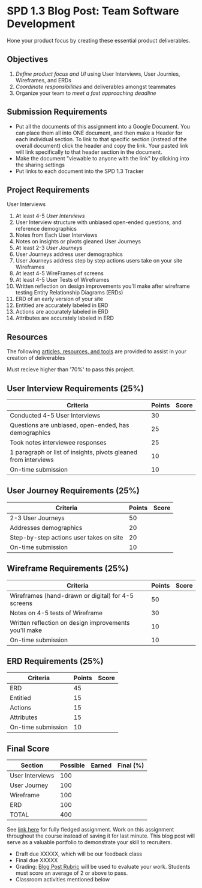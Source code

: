 # SPD 1.3 Blog Post: Team Software Development

Hone your product focus by creating these essential product deliverables.

## Objectives

1. *Define product focus and UI* using User Interviews, User Journies, Wireframes, and ERDs
2. *Coordinate responsibilities* and deliverables amongst teammates
3. Organize your team to *meet a fast approaching deadline*

## Submission Requirements
* Put all the documents of this assignment into a Google Document. You can place them all into ONE document, and then make a Header for each individual section. To link to that specific section (instead of the overall document) click the header and copy the link. Your pasted link will link specifically to that header section in the document.
* Make the document "viewable to anyone with the link" by clicking into the sharing settings
* Put links to each document into the SPD 1.3 Tracker

## Project Requirements

User Interviews
1. At least 4-5 *User Interviews*
1. User Interview structure with unbiased open-ended questions, and reference demographics
1. Notes from Each User Interviews 
1. Notes on insights or pivots gleaned 
User Journeys
1. At least 2-3 *User Journeys*
1. User Journeys address user demographics 
1. User Journeys address step by step actions users take on your site
Wireframes
1. At least 4-5 WireFrames of screens
1. At least 4-5 User Tests of Wireframes
1. Written reflection on design improvements you'll make after wireframe testing
Entity Relationship Diagrams (ERDs)
1. ERD of an early version of your site
1. Entitied are accurately labeled in ERD
1. Actions are accurately labeled in ERD
1. Attributes are accurately labeled in ERD

## Resources
The following [articles, resources, and tools]() are provided to assist in your creation of deliverables


Must recieve higher than '70%' to pass this project.

## User Interview Requirements (25%)

| Criteria | Points | Score |
| -------- | ------ | ----- |
| Conducted 4-5 User Interviews | 30 | |
| Questions are unbiased, open-ended, has demographics | 25 | |
| Took notes interviewee responses | 25 | |
| 1 paragraph or list of insights, pivots gleaned from interviews | 10 | |
| On-time submission | 10 | |

## User Journey Requirements (25%)

| Criteria | Points | Score |
| -------- | ------ | ----- |
| 2-3 User Journeys | 50 | |
| Addresses demographics | 20 | |
| Step-by-step actions user takes on site | 20 | |
| On-time submission | 10 | |

## Wireframe Requirements (25%)

| Criteria | Points | Score |
| -------- | ------ | ----- |
| Wireframes (hand-drawn or digital) for 4-5 screens | 50 | |
| Notes on 4-5 tests of Wireframe | 30 | |
| Written reflection on design improvements you'll make | 10 | |
| On-time submission | 10 | |

## ERD Requirements (25%)

| Criteria | Points | Score |
| -------- | ------ | ----- |
| ERD | 45 | |
| Entitied | 15 | |
| Actions | 15 | |
| Attributes | 15 | |
| On-time submission | 10 | |

## Final Score

| Section | Possible | Earned | Final (%) |
| ------- | -------- | ------ | --------- |
| User Interviews | 100 | | |
| User Journey | 100 | | |
| Wireframe | 100 | | |
| ERD | 100 | | |
| TOTAL | 400 | | |


See [link here](https://docs.google.com/document/u/1/d/11XGxQ8VA1lovoopqmqZCNHGwWGlHI-JWq12LiOZG6Cs/edit?usp=drive_web&ouid=102349547791146369642) for fully fledged assignment. Work on this assignment throughout the course instead of saving it for last minute. This blog post will serve as a valuable portfolio to demonstrate your skill to recruiters.

- Draft due XXXXX, which will be our feedback class
- Final due XXXXX
- Grading: [Blog Post Rubric](https://drive.google.com/file/d/1Q7kd-JTwd8COOGNeSD43UoAivwF5_dWZ/view?usp=sharing) will be used to evaluate your work. Students must score an average of 2 or above to pass.
- Classroom activities mentioned below
